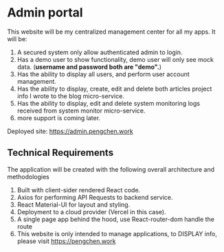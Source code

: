# Admin portal

This website will be my centralized management center for all my apps. It will be:

1. A secured system only allow authenticated admin to login.
2. Has a demo user to show functionality, demo user will only see mock data. (**username and password both are "demo".**)
3. Has the ability to display all users, and perform user account management.
4. Has the ability to display, create, edit and delete both articles project info I wrote to the blog micro-service.
5. Has the ability to display, edit and delete system monitoring logs received from system monitor micro-service.
6. more support is coming later.

Deployed site: <https://admin.pengchen.work>

## Technical Requirements

The application will be created with the following overall architecture and methodologies

1. Built with client-sider rendered React code.
2. Axios for performing API Requests to backend service.
3. React Material-UI for layout and styling.
4. Deployment to a cloud provider (Vercel in this case).
5. A single page app behind the hood, use React-router-dom handle the route
6. This website is only intended to manage applications, to DISPLAY info, please visit <https://pengchen.work>
